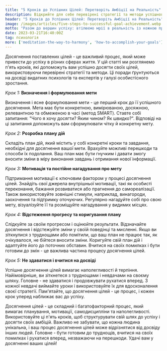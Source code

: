 ```yaml
---
title: "5 Кроків до Успішних Цілей: Перетворіть Амбіції на Реальність"
description: Відкрийте для себе перевірені стратегії та методи успішного досягнення цілей, надихніться на шлях до успіху та перетворіть своє життя з нашими порадами!
header: "5 Кроків до Успішних Цілей: Перетворіть Амбіції на Реальність"
image: /images/articles/five-steps-to-successful-goal-achievement.webp
motto: "Разом до вершин успіху: втілюємо мрії в реальність із кожною прочитаною порадою!"
date: 2023-03-21T16:40:00Z
tag: психологія
more: ['meditation-the-way-to-harmony', 'how-to-accomplish-your-goals']
---
```

Досягнення поставлених цілей - це важливий процес, який може привести до успіху в різних сферах життя. У цій статті ми розглянемо п'ять кроків, які допоможуть вам успішно досягти своїх цілей, використовуючи перевірені стратегії та методи. Ці поради ґрунтуються на досвіді видатних психологів та експертів у галузі особистісного зростання.

  
_Крок 1:_ **Визначення і формулювання мети**

Визначення і ясне формулювання мети - це перший крок до її успішного досягнення. Мета має бути конкретною, вимірюваною, досяжною, релевантною та обмеженою в часі (метод SMART). Ставте собі запитання: "Чого я хочу досягти? Яким чином? Як швидко?". Відповіді на ці запитання допоможуть вам сформулювати чітку й конкретну мету.

  
_Крок 2:_ **Розробка плану дій**

Складіть план дій, який містить у собі конкретні кроки та завдання, необхідні для досягнення вашої мети. Врахуйте можливі перешкоди та способи їх подолання. Ваш план має бути гнучким і давати змогу вносити зміни в міру виконання завдань і отримання нової інформації.

  
_Крок 3:_ **Мотивація та постійне нагадування про мету**

Підтримання мотивації є ключовим фактором у процесі досягнення цілей. Знайдіть свої джерела внутрішньої мотивації, такі як особисті переконання, бажання розвиватися або прагнення до самореалізації. Також використовуйте зовнішні стимули, наприклад, винагороди, заохочення та підтримку оточуючих. Регулярно нагадуйте собі про свою мету, візуалізуйте її та розміщуйте нагадування у видимих місцях.

  
_Крок 4:_ **Відстеження прогресу та коригування плану**

Слідкуйте за своїм прогресом і оцінюйте результати. Відзначайте досягнення і відстежуйте зміни у своїй поведінці та мисленні. Якщо ви зіткнулися з труднощами або помітили, що ваш план не працює так, як очікувалося, не бійтеся вносити зміни. Коригуйте свій план дій і адаптуйте його до поточних обставин. Вчитися на своїх помилках і бути готовим до змін - це важлива частина процесу досягнення цілей.

  
_Крок 5:_ **Не здаватися і вчитися на досвіді**

  
Успішне досягнення цілей вимагає наполегливості й терпіння. Найімовірніше, ви зіткнетеся з труднощами і невдачами на своєму шляху. Головне - не здаватися і продовжувати рухатися вперед. З кожної невдачі виймайте уроки і використовуйте їх для вдосконалення своєї стратегії. Пам'ятайте, що досягнення цілей - це процес, і кожен крок уперед наближає вас до успіху.

  
Досягнення цілей - це складний і багатофакторний процес, який вимагає планування, мотивації, самодисципліни та наполегливості. Використовуйте ці п'ять кроків, щоб структурувати свій шлях до успіху і досягти своїх амбіцій. Важливо не забувати, що кожна людина унікальна, і ваш процес досягнення цілей може відрізнятися від досвіду інших людей. Головне - бути готовим до труднощів, вчитися на своїх помилках і рухатися вперед, незважаючи на перешкоди. Удачі вам у досягненні ваших цілей!
